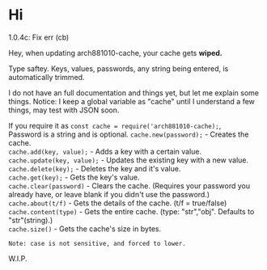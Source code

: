 # Hi

1.0.4c:
Fix err (cb)

Hey, when updating arch881010-cache, your cache gets **wiped.**

Type saftey.
Keys, values, passwords, any string being entered, is automatically trimmed.

I do not have an full documentation and things yet, but let me explain some things.
Notice: I keep a global variable as "cache" until I understand a few things, may test with JSON soon.

If you require it as `const cache = require('arch881010-cache);`,  
Password is a string and is optional.
`cache.new(password);` - Creates the cache.  
`cache.add(key, value);` - Adds a key with a certain value.  
`cache.update(key, value);` - Updates the existing key with a new value.  
`cache.delete(key);` - Deletes the key and it's value.  
`cache.get(key);` - Gets the key's value.  
`cache.clear(password)` - Clears the cache. (Requires your password you already have, or leave blank if you didn't use the password.)  
`cache.about(t/f)` - Gets the details of the cache. (t/f = true/false)  
`cache.content(type)` - Gets the entire cache. (type: "str","obj". Defaults to "str"(string).)  
`cache.size()` - Gets the cache's size in bytes.

`
Note: case is not sensitive, and forced to lower.
`

W.I.P.

